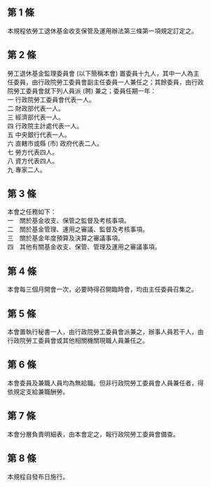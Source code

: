 第 1 條
-------
本規程依勞工退休基金收支保管及運用辦法第三條第一項規定訂定之。

第 2 條
-------
勞工退休基金監理委員會 (以下簡稱本會) 置委員十九人，其中一人為主  
任委員，由行政院勞工委員會副主任委員一人兼任之；其餘委員，由行政  
院勞工委員會就下列人員派 (聘) 兼之；委員任期一年：  
一  行政院勞工委員會代表一人。  
二  財政部代表一人。  
三  經濟部代表一人。  
四  行政院主計處代表一人。  
五  中央銀行代表一人。  
六  直轄市或縣 (市) 政府代表二人。  
七  勞方代表四人。  
八  資方代表四人。  
九  專家二人。

第 3 條
-------
本會之任務如下：  
一　關於基金收支、保管之監督及考核事項。  
二　關於基金管理、運用之審議、監督及考核事項。  
三　關於基金年度預算及決算之審議事項。  
四　其他有關基金收支、保管、管理及運用之審議事項。

第 4 條
-------
本會每三個月開會一次，必要時得召開臨時會，均由主任委員召集之。

第 5 條
-------
本會置執行秘書一人，由行政院勞工委員會派兼之，辦事人員若干人，由  
行政院勞工委員會或其他相關機關現職人員兼任之。

第 6 條
-------
本會委員及兼職人員均為無給職。但非行政院勞工委員會人員兼任者，得  
依規定支給兼職酬勞。

第 7 條
-------
本會分層負責明細表，由本會定之，報行政院勞工委員會備查。

第 8 條
-------
本規程自發布日施行。

